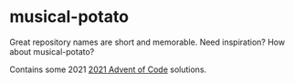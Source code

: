 # musical-potato
Great repository names are short and memorable. Need inspiration? How about musical-potato? 

Contains some 2021 [2021 Advent of Code](https://adventofcode.com/2021) solutions.
